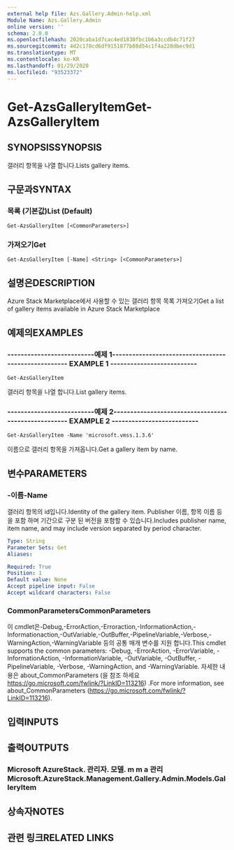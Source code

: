 ```yaml
---
external help file: Azs.Gallery.Admin-help.xml
Module Name: Azs.Gallery.Admin
online version: ''
schema: 2.0.0
ms.openlocfilehash: 2020caba1d7cac4ed1830fbc1b6a3ccdb4c71f27
ms.sourcegitcommit: 4d2c178cd6df9151877b08d54c1f4a228dbec9d1
ms.translationtype: MT
ms.contentlocale: ko-KR
ms.lasthandoff: 01/29/2020
ms.locfileid: "93523372"
---
```

# <span data-ttu-id="3afff-101">Get-AzsGalleryItem</span><span class="sxs-lookup"><span data-stu-id="3afff-101">Get-AzsGalleryItem</span></span>

## <span data-ttu-id="3afff-102">SYNOPSIS</span><span class="sxs-lookup"><span data-stu-id="3afff-102">SYNOPSIS</span></span>
<span data-ttu-id="3afff-103">갤러리 항목을 나열 합니다.</span><span class="sxs-lookup"><span data-stu-id="3afff-103">Lists gallery items.</span></span>

## <span data-ttu-id="3afff-104">구문과</span><span class="sxs-lookup"><span data-stu-id="3afff-104">SYNTAX</span></span>

### <span data-ttu-id="3afff-105">목록 (기본값)</span><span class="sxs-lookup"><span data-stu-id="3afff-105">List (Default)</span></span>
```
Get-AzsGalleryItem [<CommonParameters>]
```

### <span data-ttu-id="3afff-106">가져오기</span><span class="sxs-lookup"><span data-stu-id="3afff-106">Get</span></span>
```
Get-AzsGalleryItem [-Name] <String> [<CommonParameters>]
```

## <span data-ttu-id="3afff-107">설명은</span><span class="sxs-lookup"><span data-stu-id="3afff-107">DESCRIPTION</span></span>
<span data-ttu-id="3afff-108">Azure Stack Marketplace에서 사용할 수 있는 갤러리 항목 목록 가져오기</span><span class="sxs-lookup"><span data-stu-id="3afff-108">Get a list of gallery items available in Azure Stack Marketplace</span></span>

## <span data-ttu-id="3afff-109">예제의</span><span class="sxs-lookup"><span data-stu-id="3afff-109">EXAMPLES</span></span>

### <span data-ttu-id="3afff-110">--------------------------예제 1--------------------------</span><span class="sxs-lookup"><span data-stu-id="3afff-110">-------------------------- EXAMPLE 1 --------------------------</span></span>
```
Get-AzsGalleryItem
```

<span data-ttu-id="3afff-111">갤러리 항목을 나열 합니다.</span><span class="sxs-lookup"><span data-stu-id="3afff-111">List gallery items.</span></span>

### <span data-ttu-id="3afff-112">--------------------------예제 2--------------------------</span><span class="sxs-lookup"><span data-stu-id="3afff-112">-------------------------- EXAMPLE 2 --------------------------</span></span>
```
Get-AzsGalleryItem -Name 'microsoft.vmss.1.3.6'
```

<span data-ttu-id="3afff-113">이름으로 갤러리 항목을 가져옵니다.</span><span class="sxs-lookup"><span data-stu-id="3afff-113">Get a gallery item by name.</span></span>

## <span data-ttu-id="3afff-114">변수</span><span class="sxs-lookup"><span data-stu-id="3afff-114">PARAMETERS</span></span>

### <span data-ttu-id="3afff-115">-이름</span><span class="sxs-lookup"><span data-stu-id="3afff-115">-Name</span></span>
<span data-ttu-id="3afff-116">갤러리 항목의 id입니다.</span><span class="sxs-lookup"><span data-stu-id="3afff-116">Identity of the gallery item.</span></span>
<span data-ttu-id="3afff-117">Publisher 이름, 항목 이름 등을 포함 하며 기간으로 구분 된 버전을 포함할 수 있습니다.</span><span class="sxs-lookup"><span data-stu-id="3afff-117">Includes publisher name, item name, and may include version separated by period character.</span></span>

```yaml
Type: String
Parameter Sets: Get
Aliases: 

Required: True
Position: 1
Default value: None
Accept pipeline input: False
Accept wildcard characters: False
```

### <span data-ttu-id="3afff-118">CommonParameters</span><span class="sxs-lookup"><span data-stu-id="3afff-118">CommonParameters</span></span>
<span data-ttu-id="3afff-119">이 cmdlet은-Debug,-ErrorAction,-Erroraction,-InformationAction,-Informationaction,-OutVariable,-OutBuffer,-PipelineVariable,-Verbose,-WarningAction,-WarningVariable 등의 공통 매개 변수를 지원 합니다.</span><span class="sxs-lookup"><span data-stu-id="3afff-119">This cmdlet supports the common parameters: -Debug, -ErrorAction, -ErrorVariable, -InformationAction, -InformationVariable, -OutVariable, -OutBuffer, -PipelineVariable, -Verbose, -WarningAction, and -WarningVariable.</span></span> <span data-ttu-id="3afff-120">자세한 내용은 about_CommonParameters (을 참조 하세요 https://go.microsoft.com/fwlink/?LinkID=113216) .</span><span class="sxs-lookup"><span data-stu-id="3afff-120">For more information, see about_CommonParameters (https://go.microsoft.com/fwlink/?LinkID=113216).</span></span>

## <span data-ttu-id="3afff-121">입력</span><span class="sxs-lookup"><span data-stu-id="3afff-121">INPUTS</span></span>

## <span data-ttu-id="3afff-122">출력</span><span class="sxs-lookup"><span data-stu-id="3afff-122">OUTPUTS</span></span>

### <span data-ttu-id="3afff-123">Microsoft AzureStack. 관리자. 모델. m m a 관리</span><span class="sxs-lookup"><span data-stu-id="3afff-123">Microsoft.AzureStack.Management.Gallery.Admin.Models.GalleryItem</span></span>

## <span data-ttu-id="3afff-124">상속자</span><span class="sxs-lookup"><span data-stu-id="3afff-124">NOTES</span></span>

## <span data-ttu-id="3afff-125">관련 링크</span><span class="sxs-lookup"><span data-stu-id="3afff-125">RELATED LINKS</span></span>

